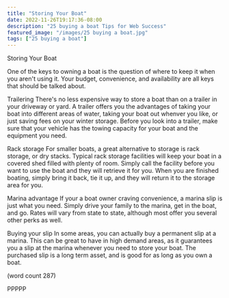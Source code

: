 ```yaml
---
title: "Storing Your Boat"
date: 2022-11-26T19:17:36-08:00
description: "25 buying a boat Tips for Web Success"
featured_image: "/images/25 buying a boat.jpg"
tags: ["25 buying a boat"]
---
```


Storing Your Boat

One of the keys to owning a boat is the question of
where to keep it when you aren't using it.  Your 
budget, convenience, and availability are all keys 
that should be talked about.  

Trailering
There's no less expensive way to store a boat than 
on a trailer in your driveway or yard.  A trailer 
offers you the advantages of taking your boat into 
different areas of water, taking your boat out 
whenver you like, or just saving fees on your winter
storage.  Before you look into a trailer, make sure
that your vehicle has the towing capacity for your
boat and the equipment you need.

Rack storage
For smaller boats, a great alternative to storage is
rack storage, or dry stacks.  Typical rack storage
facilities will keep your boat in a covered shed 
filled with plenty of room.  Simply call the facility
before you want to use the boat and they will 
retrieve it for you.  When you are finished boating,
simply bring it back, tie it up, and they will 
return it to the storage area for you.

Marina advantage
If your a boat owner craving convenience, a marina
slip is just what you need.  Simply drive your family
to the marina, get in the boat, and go.  Rates will
vary from state to state, although most offer you 
several other perks as well.

Buying your slip
In some areas, you can actually buy a permanent slip
at a marina.  This can be great to have in high 
demand areas, as it guarantees you a slip at the 
marina whenever you need to store your boat.  The 
purchased slip is a long term asset, and is good
for as long as you own a boat.

(word count 287)

PPPPP



